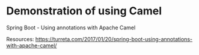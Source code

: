 # Demonstration of using Camel

Spring Boot - Using annotations with Apache Camel

Resources:
https://turreta.com/2017/01/20/spring-boot-using-annotations-with-apache-camel/
